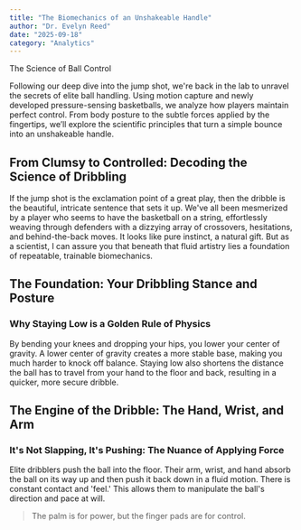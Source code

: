 ```yaml
---
title: "The Biomechanics of an Unshakeable Handle"
author: "Dr. Evelyn Reed"
date: "2025-09-18"
category: "Analytics"
---
```


The Science of Ball Control

Following our deep dive into the jump shot, we're back in the lab to unravel the secrets of elite ball handling. Using motion capture and newly developed pressure-sensing basketballs, we analyze how players maintain perfect control. From body posture to the subtle forces applied by the fingertips, we’ll explore the scientific principles that turn a simple bounce into an unshakeable handle.

## From Clumsy to Controlled: Decoding the Science of Dribbling

If the jump shot is the exclamation point of a great play, then the dribble is the beautiful, intricate sentence that sets it up. We've all been mesmerized by a player who seems to have the basketball on a string, effortlessly weaving through defenders with a dizzying array of crossovers, hesitations, and behind-the-back moves. It looks like pure instinct, a natural gift. But as a scientist, I can assure you that beneath that fluid artistry lies a foundation of repeatable, trainable biomechanics.

## The Foundation: Your Dribbling Stance and Posture

### Why Staying Low is a Golden Rule of Physics

By bending your knees and dropping your hips, you lower your center of gravity. A lower center of gravity creates a more stable base, making you much harder to knock off balance. Staying low also shortens the distance the ball has to travel from your hand to the floor and back, resulting in a quicker, more secure dribble.

## The Engine of the Dribble: The Hand, Wrist, and Arm

### It's Not Slapping, It's Pushing: The Nuance of Applying Force

Elite dribblers push the ball into the floor. Their arm, wrist, and hand absorb the ball on its way up and then push it back down in a fluid motion. There is constant contact and 'feel.' This allows them to manipulate the ball's direction and pace at will.

> The palm is for power, but the finger pads are for control.
